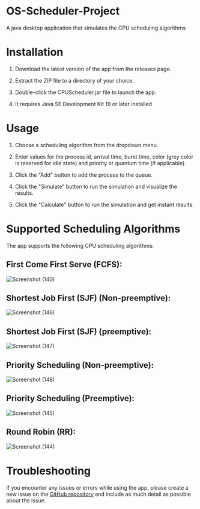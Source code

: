 # OS-Scheduler-Project
A java desktop application that simulates the CPU scheduling algorithms

# Installation
1. Download the latest version of the app from the releases page.

2. Extract the ZIP file to a directory of your choice.

3. Double-click the CPUScheduler.jar file to launch the app.

4. It requires Java SE Development Kit 19 or later installed


# Usage
1. Choose a scheduling algorithm from the dropdown menu.

2. Enter values for the process id, arrival time, burst time, color (grey color is reserved for idle state) and priority or quantum time (if applicable).

3. Click the "Add" button to add the process to the queue.

4. Click the "Simulate" button to run the simulation and visualize the results.

5. Click the "Calculate" button to run the simulation and get instant results.

# Supported Scheduling Algorithms
The app supports the following CPU scheduling algorithms:

## First Come First Serve (FCFS):

![Screenshot (140)](https://user-images.githubusercontent.com/69148381/235346506-65ad4c3f-66cf-4fc6-93de-db8de42eaaf9.png)

## Shortest Job First (SJF) (Non-preemptive):

![Screenshot (146)](https://user-images.githubusercontent.com/69148381/235346671-61458b5b-943e-427e-a422-3a37d83a3f73.png)

## Shortest Job First (SJF) (preemptive):

![Screenshot (147)](https://user-images.githubusercontent.com/69148381/235346720-3d8b4650-a621-4b7e-9ffa-1dda239b28ea.png)

## Priority Scheduling (Non-preemptive):

![Screenshot (148)](https://user-images.githubusercontent.com/69148381/235346752-f6bd6c47-a7c4-4cb3-8eb5-f88bec8eeea4.png)

## Priority Scheduling (Preemptive):

![Screenshot (145)](https://user-images.githubusercontent.com/69148381/235346636-02158e6f-a3da-4088-b68a-68e9c9771cc1.png)

## Round Robin (RR):

![Screenshot (144)](https://user-images.githubusercontent.com/69148381/235346573-0fa455ce-8d25-4eec-a7e1-a9e63b09cd69.png)


# Troubleshooting

If you encounter any issues or errors while using the app, please create a new issue on the [GitHub repository](https://github.com/nayera540/OS-Scheduler-Project/issues) and include as much detail as possible about the issue.


